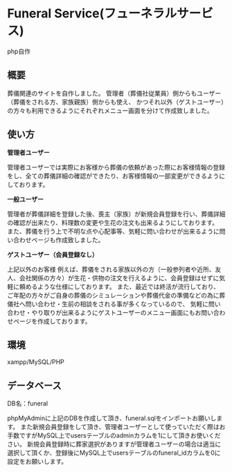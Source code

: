 # Funeral Service(フューネラルサービス)
php自作

## 概要

葬儀関連のサイトを自作しました。
管理者（葬儀社従業員）側からもユーザー（葬儀をされる方、家族親族）側からも使え、
かつそれ以外（ゲストユーザー）の方々も利用できるようにそれぞれメニュー画面を分けて作成致しました。

## 使い方
**管理者ユーザー**

管理者ユーザーでは実際にお客様から葬儀の依頼があった際にお客様情報の登録をし、全ての葬儀詳細の確認ができたり、お客様情報の一部変更ができるようにしております。


**一般ユーザー**

管理者が葬儀詳細を登録した後、喪主（家族）が新規会員登録を行い、葬儀詳細の確認が出来たり、料理数の変更や生花の注文も出来るようにしております。
また、葬儀を行う上で不明な点や心配事等、気軽に問い合わせが出来るように問い合わせページも作成致しました。

**ゲストユーザー（会員登録なし）**

上記以外のお客様
例えば、葬儀をされる家族以外の方（一般参列者や近所、友人、会社関係の方々）が生花・供物の注文を行えるように、会員登録はせずに気軽に頼めるような仕様にしております。
また、最近では終活が流行しており、ご年配の方々がご自身の葬儀のシミュレーションや葬儀代金の準備などの為に葬儀社へ問い合わせ・生前の相談をされる事が多くなっているので、
気軽に問い合わせ・やり取りが出来るようにゲストユーザーのメニュー画面にもお問い合わせページを作成しております。

## 環境
xampp/MySQL/PHP

## データベース
DB名：funeral

phpMyAdminに上記のDBを作成して頂き、funeral.sqlをインポートお願いします。
また新規会員登録をして頂き、管理者ユーザーとして使っていただく際はお手数ですがMySQL上でusersテーブルのadminカラムを1にして頂きお使いください。
新規会員登録時に葬家選択がありますが管理者ユーザーの場合は適当に選択して頂くか、登録後にMySQL上でusersテーブルのfuneral_idカラムを0に設定をお願いします。
